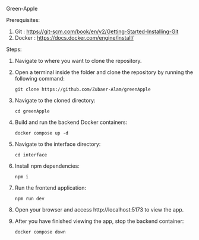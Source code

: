 Green-Apple

Prerequisites:

   1. Git    : https://git-scm.com/book/en/v2/Getting-Started-Installing-Git
   2. Docker : https://docs.docker.com/engine/install/

Steps:

   1. Navigate to where you want to clone the repository.
   2. Open a terminal inside the folder and clone the repository by running the following command:
                
          git clone https://github.com/Zubaer-Alam/greenApple
          
   3. Navigate to the cloned directory:
            
          cd greenApple
          
   4. Build and run the backend Docker containers:
         
          docker compose up -d
   
   5. Navigate to the interface directory:
            
          cd interface       
   
   4. Install npm dependencies:
         
          npm i
   
   4. Run the frontend application:
         
          npm run dev
   
   5. Open your browser and access http://localhost:5173 to view the app.
   6. After you have finished viewing the app, stop the backend container:

          docker compose down
          
   

